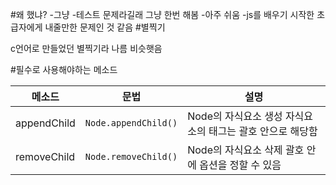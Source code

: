 #왜 했냐?
-그냥 
-테스트 문제라길래 그냥 한번 해봄 
-아주 쉬움
-js를 배우기 시작한 초급자에게 내줄만한 문제인 것 같음 
#별찍기

c언어로 만들었던 별찍기라 나름 비슷햇음 

#필수로 사용해야하는 메소드

| 메소드 | 문법 | 설명 |
| ------ | ---------------------- | --------------------------- |
| appendChild | `Node.appendChild()` | Node의 자식요소 생성 자식요소의 태그는 괄호 안으로 해당함 |
| removeChild | `Node.removeChild()` | Node의 자식요소 삭제 괄호 안에 옵션을 정할 수 있음|
